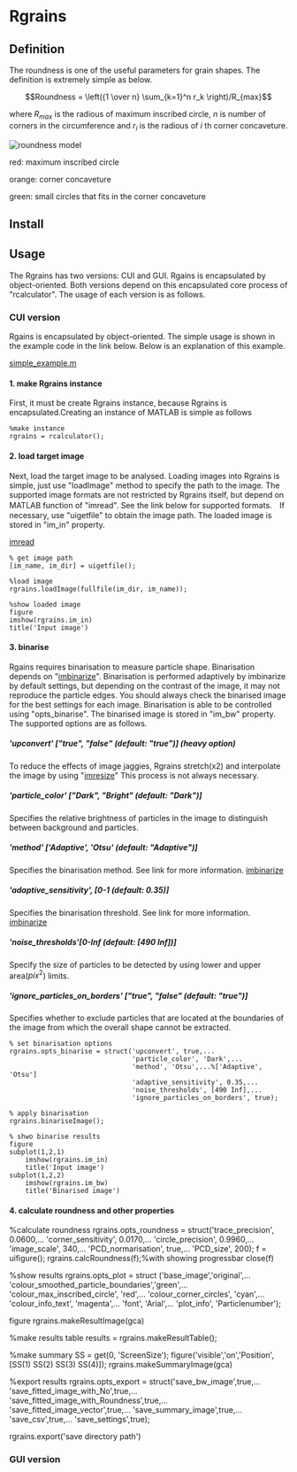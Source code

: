 # Rgrains

## Definition
The roundness is one of the useful parameters for grain shapes. The definition is extremely simple as below.

$$Roundness = \left({1 \over n} \sum_{k=1}^n r_k \right)/R_{max}$$

where $R_{max}$ is the radious of maximum inscribed circle, $n$ is number of corners in the circumference and $r_i$ is the radious of $i$ th corner concaveture.

![roundness model](https://github.com/keitaroyamada/RoundnessForAI/assets/146403785/0a3172fc-6112-4394-b69b-33ba2825e3aa)

red: maximum inscribed circle

orange: corner concaveture

green: small circles that fits in the corner concaveture

## Install

## Usage
The Rgrains has two versions: CUI and GUI. Rgains is encapsulated by object-oriented. Both versions depend on this encapsulated core process of "rcalculator". The usage of each version is as follows.

### CUI version
Rgains is encapsulated by object-oriented. The simple usage is shown in the example code in the link below. Below is an explanation of this example.

[simple_example.m](https://github.com/keitaroyamada/Rgrains/blob/5f6a46785e832ffa46798b60db9925339448d1b3/Simple_example.m)

#### 1. make Rgrains instance
First, it must be create Rgrains instance, because Rgrains is encapsulated.Creating an instance of MATLAB is simple as follows

```
%make instance
rgrains = rcalculator();
```

#### 2. load target image
Next, load the target image to be analysed. Loading images into Rgrains is simple, just use "loadImage" method to specify the path to the image. The supported image formats are not restricted by Rgrains itself, but depend on MATLAB function of "imread". See the link below for supported formats.　If necessary, use "uigetfile" to obtain the image path. The loaded image is stored in "im_in" property.

[imread](https://jp.mathworks.com/help/matlab/ref/imread.html)

```
% get image path
[im_name, im_dir] = uigetfile();

%load image
rgrains.loadImage(fullfile(im_dir, im_name));

%show loaded image
figure
imshow(rgrains.im_in)
title('Input image')
```

#### 3. binarise
Rgains requires binarisation to measure particle shape. Binarisation depends on "[imbinarize](https://jp.mathworks.com/help/images/ref/imbinarize.html)". Binarisation is performed adaptively by imbinarize by default settings, but depending on the contrast of the image, it may not reproduce the particle edges. You should always check the binarised image for the best settings for each image. Binarisation is able to be controlled using "opts_binarise". The binarised image is stored in "im_bw" property. The supported options are as follows.
##### 'upconvert' ["true", "false" (default: "true")] (heavy option)
To reduce the effects of image jaggies, Rgrains stretch(x2) and interpolate the image by using "[imresize](https://jp.mathworks.com/help/matlab/ref/imresize.html)" This process is not always necessary.
##### 'particle_color' ["Dark", "Bright" (default: "Dark")]
Specifies the relative brightness of particles in the image to distinguish between background and particles.
##### 'method' ['Adaptive', 'Otsu' (default: "Adaptive")]
Specifies the binarisation method. See link for more information.
[imbinarize](https://jp.mathworks.com/help/images/ref/imbinarize.html)
##### 'adaptive_sensitivity', [0-1 (default: 0.35)]
Specifies the binarisation threshold. See link for more information.
[imbinarize](https://jp.mathworks.com/help/images/ref/imbinarize.html)
##### 'noise_thresholds'[0-Inf (default: [490 Inf])]
Specify the size of particles to be detected by using lower and upper area($pix^2$) limits.
##### 'ignore_particles_on_borders' ["true", "false" (default: "true")]
Specifies whether to exclude particles that are located at the boundaries of the image from which the overall shape cannot be extracted.

```
% set binarisation options
rgrains.opts_binarise = struct('upconvert', true,...
                               'particle_color', 'Dark',...
                               'method', 'Otsu',...%['Adaptive', 'Otsu']
                               'adaptive_sensitivity', 0.35,...
                               'noise_thresholds', [490 Inf],...
                               'ignore_particles_on_borders', true);

% apply binarisation
rgrains.binariseImage();

% shwo binarise results
figure
subplot(1,2,1)
    imshow(rgrains.im_in)
    title('Input image')
subplot(1,2,2)
    imshow(rgrains.im_bw)
    title('Binarised image')

```

#### 4. calculate roundness and other properties
%calculate roundness 
rgrains.opts_roundness = struct('trace_precision', 0.0600,...
                                'corner_sensitivity', 0.0170,...
                                'circle_precision', 0.9960,...
                                'image_scale', 340,...
                                'PCD_normarisation', true,...
                                'PCD_size', 200);
f = uifigure();
rgrains.calcRoundness(f);%with showing progressbar
close(f)

%show results
rgrains.opts_plot = struct ('base_image','original',...
                            'colour_smoothed_particle_boundaries','green',...
                            'colour_max_inscribed_circle', 'red',...
                            'colour_corner_circles', 'cyan',...
                            'colour_info_text', 'magenta',...
                            'font', 'Arial',...
                            'plot_info', 'Particlenumber');

figure
rgrains.makeResultImage(gca)

%make results table
results = rgrains.makeResultTable();

%make summary
SS = get(0, 'ScreenSize');
figure('visible','on','Position',[SS(1) SS(2) SS(3) SS(4)]);
rgrains.makeSummaryImage(gca)

%export results
rgrains.opts_export = struct('save_bw_image',true,...
                         'save_fitted_image_with_No',true,...
                         'save_fitted_image_with_Roundness',true,...
                         'save_fitted_image_vector',true,...
                         'save_summary_image',true,...
                         'save_csv',true,...
                         'save_settings',true);

rgrains.export('save directory path')
### GUI version

